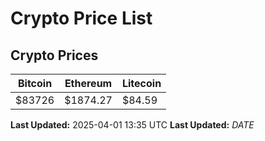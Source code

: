 # Crypto Price List

## Crypto Prices
| Bitcoin | Ethereum | Litecoin |
| ------- | -------- | -------- |
| $83726 | $1874.27 | $84.59 |
**Last Updated:** 2025-04-01 13:35 UTC
**Last Updated:** $DATE$
